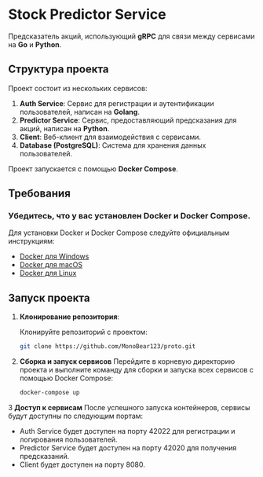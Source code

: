 # Stock Predictor Service
Предсказатель акций, использующий **gRPC** для связи между сервисами на **Go** и **Python**.

## Структура проекта

Проект состоит из нескольких сервисов:

1. **Auth Service**: Сервис для регистрации и аутентификации пользователей, написан на **Golang**.
2. **Predictor Service**: Сервис, предоставляющий предсказания для акций, написан на **Python**.
3. **Client**: Веб-клиент для взаимодействия с сервисами.
4. **Database (PostgreSQL)**: Система для хранения данных пользователей.

Проект запускается с помощью **Docker Compose**.

## Требования

### Убедитесь, что у вас установлен Docker и Docker Compose.

Для установки Docker и Docker Compose следуйте официальным инструкциям:

- [Docker для Windows](https://docs.docker.com/desktop/setup/install/windows-install/)
- [Docker для macOS](https://docs.docker.com/desktop/setup/install/mac-install/)
- [Docker для Linux](https://docs.docker.com/engine/install/)

## Запуск проекта

1. **Клонирование репозитория**:

   Клонируйте репозиторий с проектом:

   ```bash
   git clone https://github.com/MonoBear123/proto.git
   
2. **Сборка и запуск сервисов**
   Перейдите в корневую директорию проекта и выполните команду для сборки и запуска всех сервисов с помощью Docker Compose:

   ```bash
   docker-compose up

3 **Доступ к сервисам**
После успешного запуска контейнеров, сервисы будут доступны по следующим портам:

- Auth Service будет доступен на порту 42022 для регистрации и логирования пользователей.
- Predictor Service будет доступен на порту 42020 для получения предсказаний.
- Client будет доступен на порту 8080.
     
